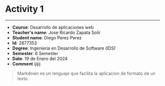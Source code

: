 # Activity 1
----------
* **Course**: Desarrollo de aplicaciones web
* **Teacher's name**: Jose Ricardo Zapata Solir
* **Student name**: Diego Perez Perez 
* **Id**: 2877353
* **Degree**: Ingenieria en Desarrollo de Software _(IDS)_
* **Semester**: 6 Semester
* **Date**: 19 de Enero del 2024
* **Comment** ijijij

>Markdown es un lenguaje que facilita la aplicacion de formato de un texto.
